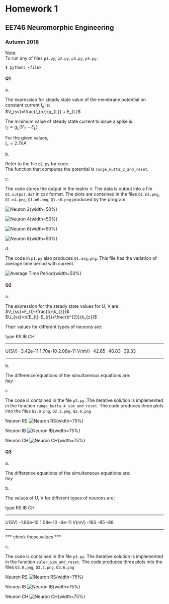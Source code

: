 # Homework 1
## EE746 Neuromorphic Engineering
### Autumn 2018

Note:  
To run any of files `p1.py`, `p2.py`, `p3.py`, `p4.py`:  
```
$ python3 <file>
``` 

#### Q1  

a.  

The expression for steady state value of the membrane potential on constant current $I_{o}$ is:  
$V_{ss}=\frac{I_{o}}{g_{L}} + E_{L}$  

The minimum value of steady state current to issue a spike is:  
$I_{c}=g_{L}(V_{T}-E_{L})$  

For the given values,  
$I_{c}=2.7nA$

b.  

Refer to the file `p1.py` for code.  
The function that computes the potential is `runge_kutta_2_and_reset`.  

c.  

The code stores the output in the matrix `V`. The data is output into a file `Q1.output.dat` in csv format.
The plots are contained in the files `Q1.n2.png`, `Q1.n4.png`, `Q1.n6.png`, `Q1.n8.png` produced by the program.

![Neuron 2](Q1.n2.png "N2"){width=50%}

![Neuron 4](Q1.n4.png "N4"){width=50%}

![Neuron 6](Q1.n6.png "N6"){width=50%}

![Neuron 8](Q1.n8.png "N8"){width=50%}


d.  

The code in `p1.py` also produces `Q1.avg.png`. This file has the variation of average time period with current.  

![Average Time Period](Q1.avg.png "Avg Time Period"){width=50%}

#### Q2

a.  

The expression for the steady state values for U, V are:  
$V_{ss}=E_{t}-\frac{b}{k_{z}}$  
$U_{ss}=b(E_{t}-E_{r})+\frac{b^{2}}{k_{z}}$  

Their values for different types of neurons are:  

type 		RS			IB			CH
--			--			--			--
U(SV)		-3.42e-11	1.70e-10	2.06e-11
V(mV)		-42.85		-40.83		-39.33
--			--			--			--

b.  

The difference equations of the simultaneous equations are:  
$hey$

c.  

The code is contained in the file `p2.py`. The iterative solution is implemented in the function `runge_kutta_4_sim_and_reset`. The code produces three plots into the files `Q2.0.png`, `Q2.3.png`, `Q2.6.png`  

Neuron RS
![Neuron RS](Q2.0.png "RS"){width=75%}

Neuron IB
![Neuron IB](Q2.3.png "IB"){width=75%}

Neuron CH
![Neuron CH](Q2.6.png "CH"){width=75%}


#### Q3

a.

The difference equations of the simultaneous equations are:  
$hey$

b.  

The values of U, V for different types of neurons are:  

type 		RS			IB			CH
--			--			--			--
U(SV)		-1.80e-10	1.08e-10	-6e-11
V(mV)		-160		-85			-88
--			--			--			--
*** check these values ***

c.  

The code is contained in the file `p3.py`. The iterative solution is implemented in the function `euler_sim_and_reset`. The code produces three plots into the files `Q3.0.png`, `Q3.3.png`, `Q3.6.png`  

Neuron RS
![Neuron RS](Q3.0.png "RS"){width=75%}

Neuron IB
![Neuron IB](Q3.3.png "IB"){width=75%}

Neuron CH
![Neuron CH](Q3.6.png "CH"){width=75%}
